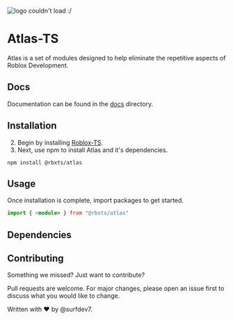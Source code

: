![logo couldn't load :/](https://github.com/surfdev7/atlas-ts/blob/main/images/ATLAS.png)
# Atlas-TS

Atlas is a set of modules designed to help eliminate the repetitive aspects of Roblox Development.

## Docs
Documentation can be found in the [docs](https://github.com/surfdev7/atlas-ts-npm/tree/main/docs) directory.

## Installation
2) Begin by installing [Roblox-TS](https://roblox-ts.com/).
2) Next, use npm to install Atlas and it's dependencies.
```node
npm install @rbxts/atlas
```

## Usage
Once installation is complete, import packages to get started.
```typescript
import { <module> } from "@rbxts/atlas"
```


## Dependencies

## Contributing
Something we missed? Just want to contribute?

Pull requests are welcome. For major changes, please open an issue first to discuss what you would like to change.

Written with ❤️️ by @surfdev7.